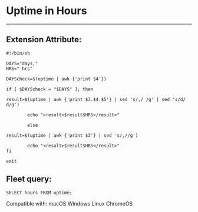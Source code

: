 # Uptime in Hours
---
## Extension Attribute:
```
#!/bin/sh

DAYS="days,"
HRS=" hrs"

DAYScheck=$(uptime | awk {'print $4'})

if [ $DAYScheck = "$DAYS" ]; then

result=$(uptime | awk {'print $3.$4.$5'} | sed 's/,/ /g' | sed 's/d/ d/g')

        echo "<result>$result$HRS</result>"

        else

result=$(uptime | awk {'print $3'} | sed 's/,//g')

        echo "<result>$result$HRS</result>"
fi

exit
```
## Fleet query:
```SELECT hours FROM uptime;```

Compatible with: macOS Windows Linux ChromeOS
